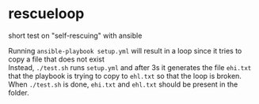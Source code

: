 # rescueloop
short test on "self-rescuing" with ansible

Running `ansible-playbook setup.yml` will result in a loop since it tries to copy a file that does not exist\
Instead, `./test.sh` runs `setup.yml` and after 3s it generates the file `ehi.txt` that the playbook is trying to copy to `ehl.txt` so that the loop is broken.\
When `./test.sh` is done, `ehi.txt` and `ehl.txt` should be present in the folder.
